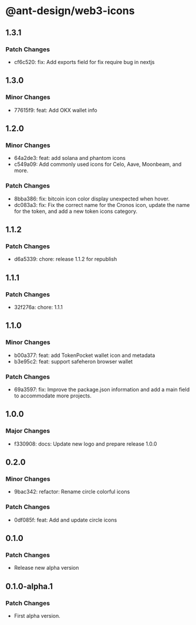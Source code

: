 # @ant-design/web3-icons

## 1.3.1

### Patch Changes

- cf6c520: fix: Add exports field for fix require bug in nextjs

## 1.3.0

### Minor Changes

- 77615f9: feat: Add OKX wallet info

## 1.2.0

### Minor Changes

- 64a2de3: feat: add solana and phantom icons
- c549a09: Add commonly used icons for Celo, Aave, Moonbeam, and more.

### Patch Changes

- 8bba386: fix: bitcoin icon color display unexpected when hover.
- dc083a3: fix: Fix the correct name for the Cronos icon, update the name for the token, and add a new token icons category.

## 1.1.2

### Patch Changes

- d6a5339: chore: release 1.1.2 for republish

## 1.1.1

### Patch Changes

- 32f276a: chore: 1.1.1

## 1.1.0

### Minor Changes

- b00a377: feat: add TokenPocket wallet icon and metadata
- b3e95c2: feat: support safeheron browser wallet

### Patch Changes

- 69a3597: fix: Improve the package.json information and add a main field to accommodate more projects.

## 1.0.0

### Major Changes

- f330908: docs: Update new logo and prepare release 1.0.0

## 0.2.0

### Minor Changes

- 9bac342: refactor: Rename circle colorful icons

### Patch Changes

- 0df085f: feat: Add and update circle icons

## 0.1.0

### Patch Changes

- Release new alpha version

## 0.1.0-alpha.1

### Patch Changes

- First alpha version.
